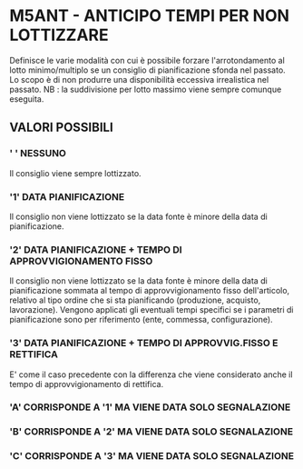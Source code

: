 # M5ANT     -  ANTICIPO TEMPI PER NON LOTTIZZARE
Definisce le varie modalità con cui è possibile forzare l'arrotondamento al lotto minimo/multiplo se un consiglio di
pianificazione sfonda nel passato.
Lo scopo è di non produrre una disponibilità eccessiva irrealistica nel passato.
NB :  la suddivisione per lotto massimo viene sempre comunque eseguita.

## VALORI POSSIBILI

### ' ' NESSUNO
Il consiglio viene sempre lottizzato.

### '1' DATA PIANIFICAZIONE
Il consiglio non viene lottizzato se la data fonte è minore della data di pianificazione.

### '2' DATA PIANIFICAZIONE + TEMPO DI APPROVVIGIONAMENTO FISSO
Il consiglio non viene lottizzato se la data fonte è minore della data di pianificazione sommata al tempo di
approvvigionamento fisso dell'articolo, relativo al tipo ordine che si sta pianificando (produzione, acquisto,
lavorazione).
Vengono applicati gli eventuali tempi specifici se i parametri di pianificazione sono per riferimento (ente, commessa,
configurazione).

### '3' DATA PIANIFICAZIONE + TEMPO DI APPROVVIG.FISSO E RETTIFICA
E' come il caso precedente con la differenza che viene considerato anche il tempo di approvvigionamento di rettifica.

### 'A' CORRISPONDE A '1' MA VIENE DATA SOLO SEGNALAZIONE

### 'B' CORRISPONDE A '2' MA VIENE DATA SOLO SEGNALAZIONE

### 'C' CORRISPONDE A '3' MA VIENE DATA SOLO SEGNALAZIONE
